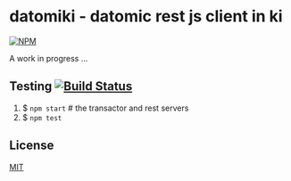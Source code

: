 # datomiki - datomic rest js client in ki

[![NPM](https://nodei.co/npm/datomiki.png?mini=true)](https://www.npmjs.org/package/datomiki)

A work in progress ...

## Testing [![Build Status](https://img.shields.io/travis/datomicon/datomiki.svg?style=flat)](https://travis-ci.org/datomicon/datomiki)

1. $ `npm start` # the transactor and rest servers
2. $ `npm test`

## License

[MIT](http://orlin.mit-license.org)
